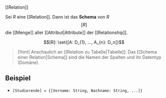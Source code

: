 [[Relation]]

Sei $R$ eine [[Relation]]. Dann ist das **Schema** von $R$ 
$$[R]$$
die [[Menge]] aller [[Attribut|Attribute]] der [[Relationship]].

$$[R]: \set{[A: D_{1}, ..., A_{n}: D_n]}$$

> [!hint] Anschaulich an [[Relation zu Tabelle|Tabelle]]: Das [[Schema einer Relation|Schema]] sind die Namen der Spalten und ihr Datentyp (Domäne).
> 

## Beispiel
- `[Studierende] = {[Vorname: String, Nachname: String, ...]}`

